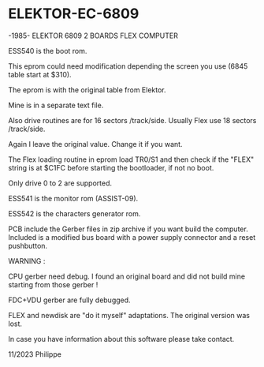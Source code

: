# ELEKTOR-EC-6809
-1985- ELEKTOR 6809 2 BOARDS FLEX COMPUTER

ESS540 is the boot rom.

This eprom could need modification depending the screen you use (6845 table start at $310).

The eprom is with the original table from Elektor.

Mine is in a separate text file.

Also drive routines are for 16 sectors /track/side. Usually Flex use 18 sectors /track/side.

Again I leave the original value. Change it if you want.

The Flex loading routine in eprom load TR0/S1 and then check if the "FLEX" string is at $C1FC
before starting the bootloader, if not no boot.

Only drive 0 to 2 are supported.


ESS541 is the monitor rom (ASSIST-09).


ESS542 is the characters generator rom.


PCB include the Gerber files in zip archive if you want build the computer.
Included is a modified bus board with a power supply connector and a reset pushbutton.

WARNING :

CPU gerber need debug. I found an original board and did not build mine starting from those gerber !

FDC+VDU gerber are fully debugged.


FLEX and newdisk are "do it myself" adaptations. The original version was lost.

In case you have information about this software please take contact.


11/2023
Philippe
